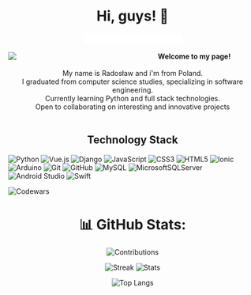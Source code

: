 <h1 align="center">Hi, guys! 👋</h1>
<div align="center"><img width="200" height="20" src="https://github.com/christoferzwirek/christoferzwirek/blob/main/line.gif" alt="underline gif" /></div>

<div>
<div><img align="left" width="250" src="https://repository-images.githubusercontent.com/507089682/889a6863-d25c-4a54-b2c5-8efad7260eeb" /></div>

<p align="center">
    <b>Welcome to my page!</b><br><br>
        My name is Radosław and i'm from Poland.<br>
        I graduated from computer science studies, specializing in software engineering.<br>
        Currently learning Python and full stack technologies.<br>
        Open to collaborating on interesting and innovative projects<br>
  <br>
  
<h2 align="center">Technology Stack</h2>

![Python](https://img.shields.io/badge/python-3670A0?style=for-the-badge&logo=python&logoColor=ffdd54)
![Vue.js](https://img.shields.io/badge/vuejs-%2335495e.svg?style=for-the-badge&logo=vuedotjs&logoColor=%234FC08D)
![Django](https://img.shields.io/badge/django-%23092E20.svg?style=for-the-badge&logo=django&logoColor=white)
![JavaScript](https://img.shields.io/badge/javascript-%23323330.svg?style=for-the-badge&logo=javascript&logoColor=%23F7DF1E)
![CSS3](https://img.shields.io/badge/css3-%231572B6.svg?style=for-the-badge&logo=css3&logoColor=white)
![HTML5](https://img.shields.io/badge/html5-%23E34F26.svg?style=for-the-badge&logo=html5&logoColor=white)
![Ionic](https://img.shields.io/badge/Ionic-%233880FF.svg?style=for-the-badge&logo=Ionic&logoColor=white)
![Arduino](https://img.shields.io/badge/-Arduino-00979D?style=for-the-badge&logo=Arduino&logoColor=white)
![Git](https://img.shields.io/badge/git-%23F05033.svg?style=for-the-badge&logo=git&logoColor=white)
![GitHub](https://img.shields.io/badge/github-%23121011.svg?style=for-the-badge&logo=github&logoColor=white)
![MySQL](https://img.shields.io/badge/mysql-%2300f.svg?style=for-the-badge&logo=mysql&logoColor=white)
![MicrosoftSQLServer](https://img.shields.io/badge/Microsoft%20SQL%20Server-CC2927?style=for-the-badge&logo=microsoft%20sql%20server&logoColor=white)
![Android Studio](https://img.shields.io/badge/Android%20Studio-3DDC84.svg?style=for-the-badge&logo=android-studio&logoColor=white)
![Swift](https://img.shields.io/badge/swift-F54A2A?style=for-the-badge&logo=swift&logoColor=white)
<br>

![Codewars](https://github.r2v.ch/codewars?user=christoferzwirek&stroke=white)

<div align="center">
<h1> 📊 GitHub Stats:
</div>

<div align="center">

![Contributions](http://github-profile-summary-cards.vercel.app/api/cards/profile-details?username=christoferzwirek&theme=transparent)

![Streak](https://github-readme-streak-stats.herokuapp.com/?user=christoferzwirek&hide_border=true&card_width=338&theme=transparent)
![Stats](http://github-profile-summary-cards.vercel.app/api/cards/stats?username=christoferzwirek&theme=transparent)

![Top Langs](https://github-readme-stats.vercel.app/api/top-langs/?username=christoferzwirek&hide_border=true&theme=transparent)




</div>
